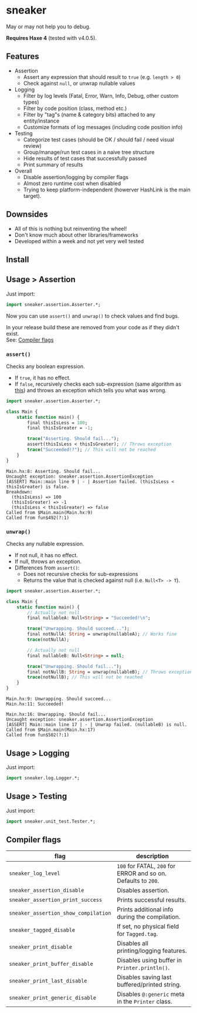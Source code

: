 # sneaker

May or may not help you to debug.

**Requires Haxe 4** (tested with v4.0.5).

## Features

- Assertion
	- Assert any expression that should result to `true` (e.g. `length > 0`)
	- Check against `null`, or unwrap nullable values
- Logging
  - Filter by log levels (Fatal, Error, Warn, Info, Debug, other custom types)
  - Filter by code position (class, method etc.)
  - Filter by "tag"s (name & category bits) attached to any entity/instance
  - Customize formats of log messages (including code position info)
- Testing
	- Categorize test cases (should be OK / should fail / need visual review)
	- Group/manage/run test cases in a naive tree structure
	- Hide results of test cases that successfully passed
	- Print summary of results
- Overall
	- Disable assertion/logging by compiler flags
	- Almost zero runtime cost when disabled
	- Trying to keep platform-independent (howerver HashLink is the main target).

## Downsides

- All of this is nothing but reinventing the wheel!
- Don't know much about other libraries/frameworks
- Developed within a week and not yet very well tested

## Install
<!-- 
```
haxelib install sneaker
```
 -->
## Usage > Assertion

Just import:

```haxe
import sneaker.assertion.Asserter.*;
```

Now you can use `assert()` and `unwrap()` to check values and find bugs.

In your release build these are removed from your code as if they didn't exist.  
See: [Compiler flags](#Compiler-flags)

### `assert()`

Checks any boolean expression.

- If `true`, it has no effect.
- If `false`, recursively checks each sub-expression (same algorithm as [this](https://code.haxe.org/category/macros/assert-with-values.html)) and throws an exception which tells you what was wrong.

```haxe
import sneaker.assertion.Asserter.*;

class Main {
	static function main() {
		final thisIsLess = 100;
		final thisIsGreater = -1;

		trace("Asserting. Should fail...");
		assert(thisIsLess < thisIsGreater); // Throws exception
		trace("Succeeded!?"); // This will not be reached
	}
}
```

```
Main.hx:8: Asserting. Should fail...
Uncaught exception: sneaker.assertion.AssertionException
[ASSERT] Main::main line 9 | - | Assertion failed. (thisIsLess < thisIsGreater) is false.
Breakdown:
  (thisIsLess) => 100
  (thisIsGreater) => -1
  (thisIsLess < thisIsGreater) => false
Called from $Main.main(Main.hx:9)
Called from fun$492(?:1)
```

### `unwrap()`

Checks any nullable expression.

- If not null, it has no effect.
- If null, throws an exception.
- Differences from `assert()`:
    - Does not recursive checks for sub-expressions
    - Returns the value that is checked against null (i.e. `Null<T> -> T`).

```haxe
import sneaker.assertion.Asserter.*;

class Main {
	static function main() {
		// Actually not null
		final nullableA: Null<String> = "Succeeded!\n";

		trace("Unwrapping. Should succeed...");
		final notNullA: String = unwrap(nullableA); // Works fine
		trace(notNullA);

		// Actually not null
		final nullableB: Null<String> = null;

		trace("Unwrapping. Should fail...");
		final notNullB: String = unwrap(nullableB); // Throws exception
		trace(notNullB); // This will not be reached
	}
}
```

```
Main.hx:9: Unwrapping. Should succeed...
Main.hx:11: Succeeded!

Main.hx:16: Unwrapping. Should fail...
Uncaught exception: sneaker.assertion.AssertionException
[ASSERT] Main::main line 17 | - | Unwrap failed. (nullableB) is null.
Called from $Main.main(Main.hx:17)
Called from fun$502(?:1)
```

## Usage > Logging

Just import:

```haxe
import sneaker.log.Logger.*;
```

## Usage > Testing

Just import:

```haxe
import sneaker.unit_test.Tester.*;
```

## Compiler flags

|flag|description|
|---|---|
|`sneaker_log_level`|`100` for FATAL, `200` for ERROR and so on. Defaults to `200`.|
|`sneaker_assertion_disable`|Disables assertion.|
|`sneaker_assertion_print_success`|Prints successful results.|
|`sneaker_assertion_show_compilation`|Prints additional info during the compilation.|
|`sneaker_tagged_disable`|If set, no physical field for `Tagged.tag`.|
|`sneaker_print_disable`|Disables all printing/logging features.|
|`sneaker_print_buffer_disable`|Disables using buffer in `Printer.println()`.|
|`sneaker_print_last_disable`|Disables saving last buffered/printed string.|
|`sneaker_print_generic_disable`|Disables `@:generic` meta in the `Printer` class.|
